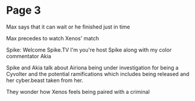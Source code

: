 # Page 3
Max says that it can wait or he finished just in time

Max precedes to watch Xenos'  match

Spike: Welcome Spike.TV I'm you're host Spike along with my color commentator Akia

Spike and Akia talk about Airiona being under investigation for being a Cyvolter and the potential ramifications which includes being released and her cyber.beast taken from her.

They wonder how Xenos feels being paired with a criminal